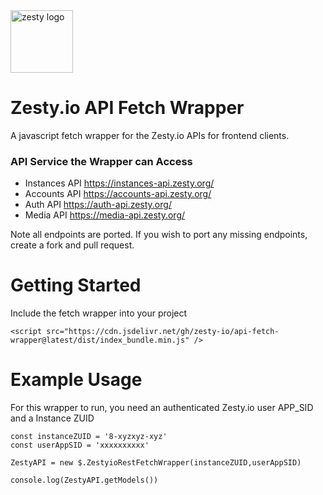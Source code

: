 <img src="https://brand.zesty.io/zesty-io-logo-horizontal.png" height="100" alt="zesty logo" />

# Zesty.io API Fetch Wrapper

A javascript fetch wrapper for the Zesty.io APIs for frontend clients.

### API Service the Wrapper can Access

- Instances API https://instances-api.zesty.org/
- Accounts API https://accounts-api.zesty.org/
- Auth API https://auth-api.zesty.org/
- Media API https://media-api.zesty.org/

Note all endpoints are ported. If you wish to port any missing endpoints, create a fork and pull request.

# Getting Started

Include the fetch wrapper into your project

```
<script src="https://cdn.jsdelivr.net/gh/zesty-io/api-fetch-wrapper@latest/dist/index_bundle.min.js" />
```

# Example Usage

For this wrapper to run, you need an authenticated Zesty.io user APP_SID and a Instance ZUID

```
const instanceZUID = '8-xyzxyz-xyz'
const userAppSID = 'xxxxxxxxxx'

ZestyAPI = new $.ZestyioRestFetchWrapper(instanceZUID,userAppSID)

console.log(ZestyAPI.getModels())

```
